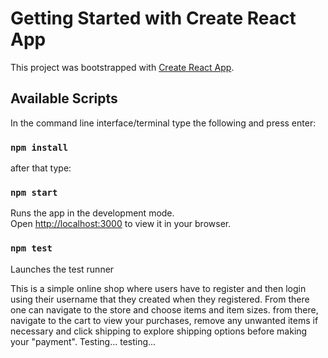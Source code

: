 # Getting Started with Create React App

This project was bootstrapped with [Create React App](https://github.com/facebook/create-react-app).

## Available Scripts

In the command line interface/terminal type the following and press enter:

### `npm install`

after that type:

### `npm start`

Runs the app in the development mode.\
Open [http://localhost:3000](http://localhost:3000) to view it in your browser.

### `npm test`

Launches the test runner

This is a simple online shop where users have to register and then login using their username that they created when they registered. From there one can navigate to the store and choose items and item sizes. from there, navigate to the cart to view your purchases, remove any unwanted items if necessary and click shipping to explore shipping options before making your "payment". Testing... testing...
